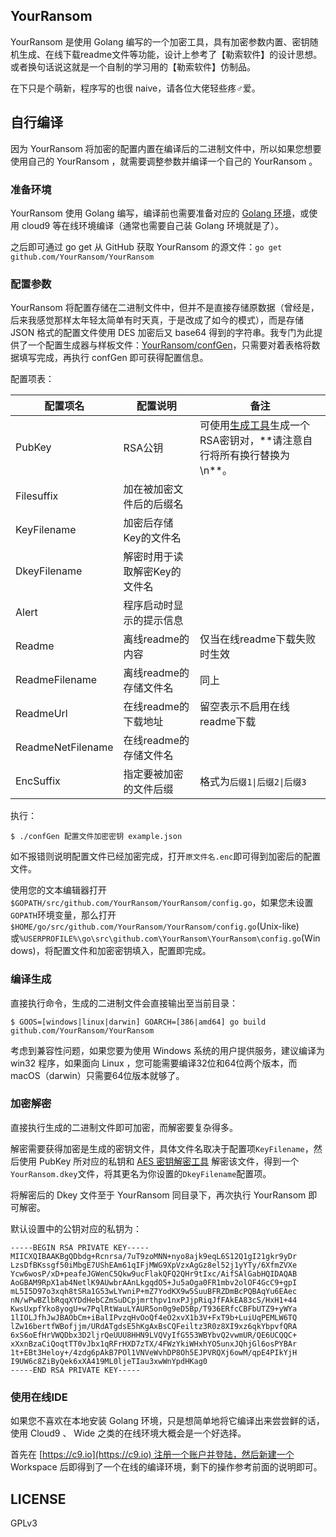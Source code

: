 YourRansom
---

YourRansom 是使用 Golang 编写的一个加密工具，具有加密参数内置、密钥随机生成、在线下载readme文件等功能，设计上参考了【勒索软件】的设计思想。或者换句话说这就是一个自制的学习用的【勒索软件】仿制品。

在下只是个萌新，程序写的也很 naive，请各位大佬轻些疼♂爱。

## 自行编译

因为 YourRansom 将加密的配置内置在编译后的二进制文件中，所以如果您想要使用自己的 YourRansom ，就需要调整参数并编译一个自己的 YourRansom 。

### 准备环境

YourRansom 使用 Golang 编写，编译前也需要准备对应的 [Golang 环境](https://golang.org/doc/install)，或使用 cloud9 等在线环境编译（通常也需要自己装 Golang 环境就是了）。

之后即可通过 go get 从 GitHub 获取 YourRansom 的源文件：`go get github.com/YourRansom/YourRansom`

### 配置参数

YourRansom 将配置存储在二进制文件中，但并不是直接存储原数据（曾经是，后来我感觉那样太年轻太简单有时天真，于是改成了如今的模式），而是存储 JSON 格式的配置文件使用 DES 加密后又 base64 得到的字符串。我专门为此提供了一个配置生成器与样板文件：[YourRansom/confGen](https://github.com/YourRansom/confGen)，只需要对着表格将数据填写完成，再执行 confGen 即可获得配置信息。

配置项表：

| 配置项名 | 配置说明 | 备注 |
| --- | --- | --- |
| PubKey | RSA公钥 | 可使用[生成工具]([https://github.com/YourRansom/genKeypair](https://github.com/YourRansom/genKeypair))生成一个RSA密钥对，**请注意自行将所有换行替换为\n**。 |
| Filesuffix | 加在被加密文件后的后缀名 |
| KeyFilename | 加密后存储Key的文件名 |
| DkeyFilename | 解密时用于读取解密Key的文件名 |
| Alert | 程序启动时显示的提示信息 |
| Readme | 离线readme的内容 | 仅当在线readme下载失败时生效 |
| ReadmeFilename | 离线readme的存储文件名 | 同上 |
| ReadmeUrl | 在线readme的下载地址 | 留空表示不启用在线readme下载 |
| ReadmeNetFilename | 在线readme的存储文件名 |
| EncSuffix | 指定要被加密的文件后缀 | 格式为`后缀1\|后缀2\|后缀3` |

执行：

```
$ ./confGen 配置文件加密密钥 example.json

```

如不报错则说明配置文件已经加密完成，打开`原文件名.enc`即可得到加密后的配置文件。

使用您的文本编辑器打开`$GOPATH/src/github.com/YourRansom/YourRansom/config.go`，如果您未设置`GOPATH`环境变量，那么打开`$HOME/go/src/github.com/YourRansom/YourRansom/config.go`(Unix-like)或`%USERPROFILE%\go\src\github.com\YourRansom\YourRansom\config.go`(Windows)，将配置文件和加密密钥填入，配置即完成。

### 编译生成

直接执行命令，生成的二进制文件会直接输出至当前目录：

```
$ GOOS=[windows|linux|darwin] GOARCH=[386|amd64] go build github.com/YourRansom/YourRansom

```

考虑到兼容性问题，如果您要为使用 Windows 系统的用户提供服务，建议编译为 win32 程序，如果面向 Linux ，您可能需要编译32位和64位两个版本，而 macOS（darwin）只需要64位版本就够了。

### 加密解密

直接执行生成的二进制文件即可加密，而解密要复杂得多。

解密需要获得加密是生成的密钥文件，具体文件名取决于配置项`KeyFilename`，然后使用 PubKey 所对应的私钥和 [AES 密钥解密工具](https://github.com/YourRansom/YourRansom-keyDecryptor) 解密该文件，得到一个`YourRansom.dkey`文件，将其更名为你设置的`DkeyFilename`配置项。

将解密后的 Dkey 文件至于 YourRansom 同目录下，再次执行 YourRansom 即可解密。

默认设置中的公钥对应的私钥为：
```
-----BEGIN RSA PRIVATE KEY-----
MIICXQIBAAKBgQDbdg+Rcnrsa/7uT9zoMNN+nyo8ajk9eqL6S12Q1gI21gkr9yDr
LzsDfBKssgf50iMbgE7UShEAm61qIFjMWG9XpVzxAgGz8el52j1yYTy/6XfmZVXe
Ycw6wosP/xD+peafeJGWenC5Qkw9ucFlakQFQ2QHr9tIxc/AifSAlGabHQIDAQAB
AoGBAM9RpX1ab4NetlK9AUwbrAAnLkgqdO5+Ju5aOga0FR1mbv2olOF4GcC9+gpI
mL5I5D97o3xqh8tSRa1G53wLYwniP+mZ7YodKX9w5SuuBFRZDmBcPQBAqYu6EAec
nN/wPwBZlbRqqXYDdHebCZmSuDCpjmrthpv1nxPJjpRiqJfFAkEA83cS/HxH1+44
KwsUxpfYko8yogU+w7PqlRtWauLYAUR5on0g9eD5Bp/T936ERfcCBFbUTZ9+yWYa
1lIOLJfhJwJBAObCm+iBalIPvzqHvOoQf4eO2xvX1b3V+FxT9b+LuiUqPEMLW6TQ
lZw16bertfWBofjjm/URdATgdsE5hKgAxBsCQFeiltz3R0z8XI9xz6qkYbpvfQRA
6xS6oEfHrVWQDbx3D2ljrQeUUU8HHN9LVQVyIfG553WBYbvQ2vwmUR/QE6UCQQC+
xXxnBzaCiQoqtTT0vJbx1qRFrHXD7zTX/4FWzYkiWHxhYO5unxJQhjGl6osPYBAr
1t+EBt3Heloy+/4zdg6pAkB7POl1VNVeWvhDP8Oh5EJPVRQXj6owM/qpE4PIkYjH
I9UW6c8ZiByQek6xXA419ML0ljeTIau3xwWnYpdHKag0
-----END RSA PRIVATE KEY-----
```

### 使用在线IDE

如果您不喜欢在本地安装 Golang 环境，只是想简单地将它编译出来尝尝鲜的话，使用 Cloud9 、 Wide 之类的在线环境大概会是一个好选择。

首先在 [https://c9.io](https://c9.io) 注册一个账户并登陆，然后新建一个 Workspace 后即得到了一个在线的编译环境，剩下的操作参考前面的说明即可。

## LICENSE

GPLv3
